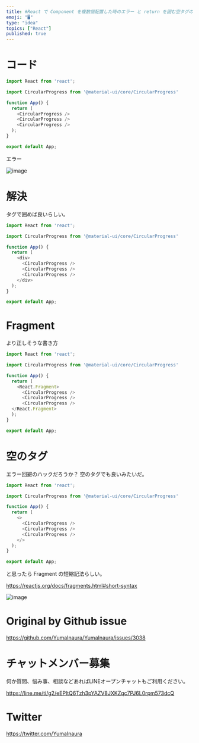 ```yaml
---
title: #React で Component を複数個配置した時のエラー と return を囲む空タグの意味 /  Parsing error: 
emoji: "🖥"
type: "idea"
topics: ["React"]
published: true
---
```


# コード

```js
import React from 'react';

import CircularProgress from '@material-ui/core/CircularProgress'

function App() {
  return (
    <CircularProgress />
    <CircularProgress />
    <CircularProgress />
  );
}

export default App;
```

エラー

![image](https://user-images.githubusercontent.com/13635059/76724553-aafdd400-678e-11ea-8b4a-b823184c770a.png)


# 解決

タグで囲めば良いらしい。

```js
import React from 'react';

import CircularProgress from '@material-ui/core/CircularProgress'

function App() {
  return (
    <div>
      <CircularProgress />
      <CircularProgress />
      <CircularProgress />
    </div>
  );
}

export default App;

```

# Fragment

より正しそうな書き方

```js
import React from 'react';

import CircularProgress from '@material-ui/core/CircularProgress'

function App() {
  return (
    <React.Fragment>
      <CircularProgress />
      <CircularProgress />
      <CircularProgress />
  </React.Fragment>
  );
}

export default App;
```

# 空のタグ

エラー回避のハックだろうか？ 空のタグでも良いみたいだ。

```js
import React from 'react';

import CircularProgress from '@material-ui/core/CircularProgress'

function App() {
  return (
    <>
      <CircularProgress />
      <CircularProgress />
      <CircularProgress />
    </>
  );
}

export default App;

```

と思ったら Fragment の短縮記法らしい。

https://reactjs.org/docs/fragments.html#short-syntax

![image](https://user-images.githubusercontent.com/13635059/76804771-776b8a00-6820-11ea-9528-0e43e19ccd51.png)


# Original by Github issue

https://github.com/YumaInaura/YumaInaura/issues/3038








<!-- Update From Qiita API -->

# チャットメンバー募集


何か質問、悩み事、相談などあればLINEオープンチャットもご利用ください。

https://line.me/ti/g2/eEPltQ6Tzh3pYAZV8JXKZqc7PJ6L0rpm573dcQ





# Twitter


https://twitter.com/YumaInaura


<!-- Update From Qiita API -->


